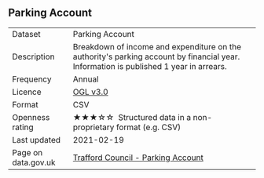 ## Parking Account

<table>
<tr>
	<td>Dataset</td>
	<td>Parking Account</td>
</tr>
<tr>
	<td>Description</td>
	<td>Breakdown of income and expenditure on the authority's parking account by financial year. Information is published 1 year in arrears.</td>
</tr>
<tr>
	<td>Frequency</td>
	<td>Annual</td>
</tr>
<tr>
	<td>Licence</td>
	<td><a href="http://www.nationalarchives.gov.uk/doc/open-government-licence/version/3/">OGL v3.0</a></td>
</tr>
<tr>
	<td>Format</td>
	<td>CSV</td>
</tr>
<tr>
	<td>Openness rating</td>
	<td>&#9733;&#9733;&#9733;&#9734;&#9734;&nbsp; Structured data in a non-proprietary format (e.g. CSV)</td>
</tr>
<tr>
	<td>Last updated</td>
	<td>2021-02-19</td>
</tr>
<tr>
	<td>Page on data.gov.uk</td>
	<td><a href="https://data.gov.uk/dataset/544a9a57-1574-49cd-a1d6-31c8956c8fd3/trafford-council-parking-account">Trafford Council - Parking Account</a></td>
</tr>
</table>
